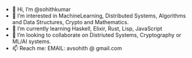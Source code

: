 - 👋 Hi, I’m @sohithkumar
- 👀 I’m interested in MachineLearning, Distributed Systems, Algorithms and Data Structures, Crypto and Mathematics.
- 🌱 I’m currently learning Haskell, Elixir, Rust, Lisp, JavaScript
- 💞️ I’m looking to collaborate on Distriuted Systems, Cryptography or ML/AI systems.
- 📫 Reach me: EMAIL: avsohith @ gmail.com 
